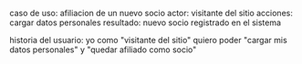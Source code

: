 caso de uso:
afiliacion de un nuevo socio
actor: visitante del sitio
acciones: cargar datos personales
resultado: nuevo socio registrado en el sistema

historia del usuario:
yo como "visitante del sitio"
quiero poder "cargar mis datos personales"
y "quedar afiliado como socio"
